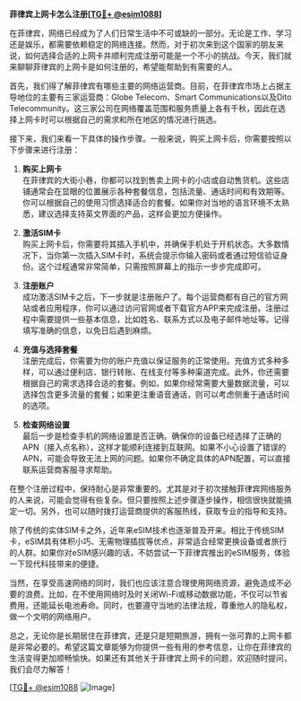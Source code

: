 **菲律宾上网卡怎么注册[[TG💪+ @esim1088](https://t.me/s/esim1088)]**

在菲律宾，网络已经成为了人们日常生活中不可或缺的一部分。无论是工作、学习还是娱乐，都需要依赖稳定的网络连接。然而，对于初次来到这个国家的朋友来说，如何选择合适的上网卡并顺利完成注册可能是一个不小的挑战。今天，我们就来聊聊菲律宾的上网卡是如何注册的，希望能帮助到有需要的人。

首先，我们得了解菲律宾有哪些主要的网络运营商。目前，在菲律宾市场上占据主导地位的主要有三家运营商：Globe Telecom、Smart Communications以及Dito Telecommunity。这三家公司在网络覆盖范围和服务质量上各有千秋，因此在选择上网卡时可以根据自己的需求和所在地区的情况进行挑选。

接下来，我们来看一下具体的操作步骤。一般来说，购买上网卡后，你需要按照以下步骤来进行注册：

1. **购买上网卡**  
   在菲律宾的大街小巷，你都可以找到售卖上网卡的小店或自动售货机。这些店铺通常会在显眼的位置展示各种套餐信息，包括流量、通话时间和有效期等。你可以根据自己的使用习惯选择适合的套餐。如果你对当地的语言环境不太熟悉，建议选择支持英文界面的产品，这样会更加方便操作。

2. **激活SIM卡**  
   购买上网卡后，你需要将其插入手机中，并确保手机处于开机状态。大多数情况下，当你第一次插入SIM卡时，系统会提示你输入密码或者通过短信验证身份。这个过程通常非常简单，只需按照屏幕上的指示一步步完成即可。

3. **注册账户**  
   成功激活SIM卡之后，下一步就是注册账户了。每个运营商都有自己的官方网站或者应用程序，你可以通过访问官网或者下载官方APP来完成注册。注册过程中需要提供一些基本信息，比如姓名、联系方式以及电子邮件地址等。记得填写准确的信息，以免日后遇到麻烦。

4. **充值与选择套餐**  
   注册完成后，你需要为你的账户充值以保证服务的正常使用。充值方式多种多样，可以通过便利店、银行转账、在线支付等多种渠道完成。此外，你还需要根据自己的需求选择合适的套餐。例如，如果你经常需要大量数据流量，可以选择包含更多流量的套餐；如果更注重语音通话，则可以考虑侧重于通话时间的选项。

5. **检查网络设置**  
   最后一步是检查手机的网络设置是否正确。确保你的设备已经选择了正确的APN（接入点名称），这样才能顺利连接到互联网。如果不小心设置了错误的APN，可能会导致无法上网的问题。如果你不确定具体的APN配置，可以直接联系运营商客服寻求帮助。

在整个注册过程中，保持耐心是非常重要的。尤其是对于初次接触菲律宾网络服务的人来说，可能会觉得有些复杂。但只要按照上述步骤逐步操作，相信很快就能搞定一切。另外，也可以随时拨打运营商提供的客服热线，获取专业的指导和支持。

除了传统的实体SIM卡之外，近年来eSIM技术也逐渐普及开来。相比于传统SIM卡，eSIM具有体积小巧、无需物理插拔等优点，非常适合经常更换设备或者旅行的人群。如果你对eSIM感兴趣的话，不妨尝试一下菲律宾推出的eSIM服务，体验一下现代科技带来的便捷。

当然，在享受高速网络的同时，我们也应该注意合理使用网络资源，避免造成不必要的浪费。比如，在不使用网络时及时关闭Wi-Fi或移动数据功能，不仅可以节省费用，还能延长电池寿命。同时，也要遵守当地的法律法规，尊重他人的隐私权，做一个文明的网络用户。

总之，无论你是长期居住在菲律宾，还是只是短期旅游，拥有一张可靠的上网卡都是非常必要的。希望这篇文章能够为你提供一些有用的参考信息，让你在菲律宾的生活变得更加顺畅愉快。如果还有其他关于菲律宾上网卡的问题，欢迎随时提问，我们会尽力解答！

[[TG💪+ @esim1088](https://t.me/s/esim1088) ![Image](https://i.postimg.cc/4NQfJmqS/Snipaste-2025-05-13-00-14-12.png)]